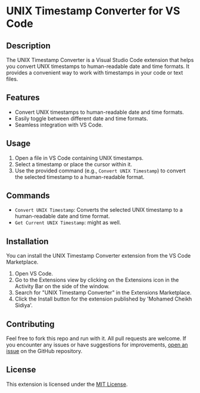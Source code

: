 # UNIX Timestamp Converter for VS Code

## Description

The UNIX Timestamp Converter is a Visual Studio Code extension that helps you convert UNIX timestamps to human-readable date and time formats. It provides a convenient way to work with timestamps in your code or text files.

## Features

- Convert UNIX timestamps to human-readable date and time formats.
- Easily toggle between different date and time formats.
- Seamless integration with VS Code.

## Usage

1. Open a file in VS Code containing UNIX timestamps.
2. Select a timestamp or place the cursor within it.
3. Use the provided command (e.g., `Convert UNIX Timestamp`) to convert the selected timestamp to a human-readable format.

## Commands

- `Convert UNIX Timestamp`: Converts the selected UNIX timestamp to a human-readable date and time format.
- `Get Current UNIX Timestamp`: might as well.

## Installation

You can install the UNIX Timestamp Converter extension from the VS Code Marketplace.

1. Open VS Code.
2. Go to the Extensions view by clicking on the Extensions icon in the Activity Bar on the side of the window.
3. Search for "UNIX Timestamp Converter" in the Extensions Marketplace.
4. Click the Install button for the extension published by 'Mohamed Cheikh Sidiya'.

## Contributing

Feel free to fork this repo and run with it. All pull requests are welcome.
If you encounter any issues or have suggestions for improvements, [open an issue](https://github.com/Mohamed-CHS/unix-timestamp-converter-vscode/issues) on the GitHub repository.

## License

This extension is licensed under the [MIT License](LICENSE).
